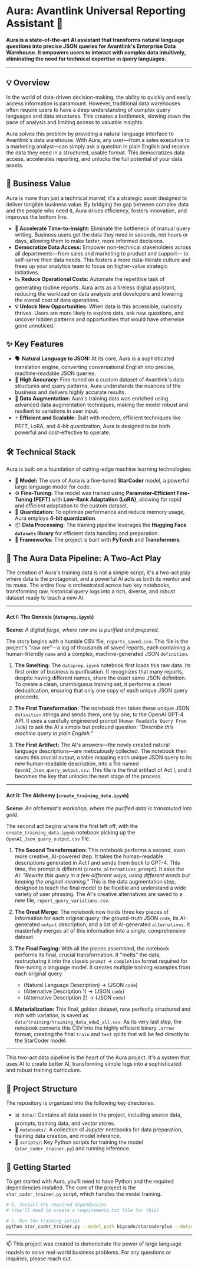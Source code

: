 # Aura: Avantlink Universal Reporting Assistant 🔮

**Aura is a state-of-the-art AI assistant that transforms natural language questions into precise JSON queries for Avantlink's Enterprise Data Warehouse. It empowers users to interact with complex data intuitively, eliminating the need for technical expertise in query languages.**

---

## 💡 Overview

In the world of data-driven decision-making, the ability to quickly and easily access information is paramount. However, traditional data warehouses often require users to have a deep understanding of complex query languages and data structures. This creates a bottleneck, slowing down the pace of analysis and limiting access to valuable insights.

Aura solves this problem by providing a natural language interface to Avantlink's data warehouse. With Aura, any user—from a sales executive to a marketing analyst—can simply ask a question in plain English and receive the data they need in a structured, usable format. This democratizes data access, accelerates reporting, and unlocks the full potential of your data assets.

## 💼 Business Value

Aura is more than just a technical marvel; it's a strategic asset designed to deliver tangible business value. By bridging the gap between complex data and the people who need it, Aura drives efficiency, fosters innovation, and improves the bottom line.

*   **🚀 Accelerate Time-to-Insight:** Eliminate the bottleneck of manual query writing. Business users get the data they need in seconds, not hours or days, allowing them to make faster, more informed decisions.
*   **Democratize Data Access:** Empower non-technical stakeholders across all departments—from sales and marketing to product and support— to self-serve their data needs. This fosters a more data-literate culture and frees up your analytics team to focus on higher-value strategic initiatives.
*   **📉 Reduce Operational Costs:** Automate the repetitive task of generating routine reports. Aura acts as a tireless digital assistant, reducing the workload on data analysts and developers and lowering the overall cost of data operations.
*   **💡 Unlock New Opportunities:** When data is this accessible, curiosity thrives. Users are more likely to explore data, ask new questions, and uncover hidden patterns and opportunities that would have otherwise gone unnoticed.

## ✨ Key Features

*   🗣️ **Natural Language to JSON:** At its core, Aura is a sophisticated translation engine, converting conversational English into precise, machine-readable JSON queries.
*   🎯 **High Accuracy:** Fine-tuned on a custom dataset of Avantlink's data structures and query patterns, Aura understands the nuances of the business and delivers highly accurate results.
*   🧬 **Data Augmentation:** Aura's training data was enriched using advanced data augmentation techniques, making the model robust and resilient to variations in user input.
*   ⚡️ **Efficient and Scalable:** Built with modern, efficient techniques like PEFT, LoRA, and 4-bit quantization, Aura is designed to be both powerful and cost-effective to operate.

## 🛠️ Technical Stack

Aura is built on a foundation of cutting-edge machine learning technologies:

*   🤖 **Model:** The core of Aura is a fine-tuned **StarCoder** model, a powerful large language model for code.
*   ⚙️ **Fine-Tuning:** The model was trained using **Parameter-Efficient Fine-Tuning (PEFT)** with **Low-Rank Adaptation (LoRA)**, allowing for rapid and efficient adaptation to the custom dataset.
*   🧊 **Quantization:** To optimize performance and reduce memory usage, Aura employs **4-bit quantization**.
*   📦 **Data Processing:** The training pipeline leverages the **Hugging Face `datasets` library** for efficient data handling and preparation.
*   🧠 **Frameworks:** The project is built with **PyTorch** and **Transformers**.

## 🌊 The Aura Data Pipeline: A Two-Act Play

The creation of Aura's training data is not a simple script; it's a two-act play where data is the protagonist, and a powerful AI acts as both its mentor and its muse. The entire flow is orchestrated across two key notebooks, transforming raw, historical query logs into a rich, diverse, and robust dataset ready to teach a new AI.

---

#### **Act I: The Genesis (`dataprep.ipynb`)**

**Scene:** *A digital forge, where raw ore is purified and prepared.*

The story begins with a humble CSV file, `reports_saved.csv`. This file is the project's "raw ore"—a log of thousands of saved reports, each containing a human-friendly `name` and a complex, machine-generated JSON `definition`.

1.  **The Smelting:** The `dataprep.ipynb` notebook first loads this raw data. Its first order of business is purification. It recognizes that many reports, despite having different names, share the exact same JSON definition. To create a clean, unambiguous training set, it performs a clever deduplication, ensuring that only one copy of each unique JSON query proceeds.

2.  **The First Transformation:** The notebook then takes these unique JSON `definition` strings and sends them, one by one, to the OpenAI GPT-4 API. It uses a carefully engineered prompt (`Human Readable Query From JSON`) to ask the AI a simple but profound question: *"Describe this machine query in plain English."*

3.  **The First Artifact:** The AI's answers—the newly created natural language descriptions—are meticulously collected. The notebook then saves this crucial output, a table mapping each unique JSON query to its new human-readable description, into a file named `OpenAI_Json_query_output.csv`. This file is the final artifact of Act I, and it becomes the key that unlocks the next stage of the process.

---

#### **Act II: The Alchemy (`create_training_data.ipynb`)**

**Scene:** *An alchemist's workshop, where the purified data is transmuted into gold.*

The second act begins where the first left off, with the `create_training_data.ipynb` notebook picking up the `OpenAI_Json_query_output.csv` file.

1.  **The Second Transformation:** This notebook performs a second, even more creative, AI-powered step. It takes the human-readable descriptions generated in Act I and sends them *back* to GPT-4. This time, the prompt is different (`create_alternatives_prompt`). It asks the AI: *"Rewrite this query in a few different ways, using different words but keeping the original meaning."* This is the data augmentation step, designed to teach the final model to be flexible and understand a wide variety of user phrasing. The AI's creative alternatives are saved to a new file, `report_query_variations.csv`.

2.  **The Great Merge:** The notebook now holds three key pieces of information for each original query: the ground-truth JSON `code`, its AI-generated `output` description, and a list of AI-generated `alternatives`. It masterfully merges all of this information into a single, comprehensive dataset.

3.  **The Final Forging:** With all the pieces assembled, the notebook performs its final, crucial transformation. It "melts" the data, restructuring it into the classic `prompt` -> `completion` format required for fine-tuning a language model. It creates multiple training examples from each original query:
    *   (Natural Language Description) -> (JSON `code`)
    *   (Alternative Description 1) -> (JSON `code`)
    *   (Alternative Description 2) -> (JSON `code`)

4.  **Materialization:** This final, golden dataset, now perfectly structured and rich with variation, is saved as `data/training/training_data_edw2_all.csv`. As its very last step, the notebook converts this CSV into the highly efficient binary `.arrow` format, creating the final `train` and `test` splits that will be fed directly to the StarCoder model.

---

This two-act data pipeline is the heart of the Aura project. It's a system that uses AI to create better AI, transforming simple logs into a sophisticated and robust training curriculum.

## 📁 Project Structure

The repository is organized into the following key directories:

*   📊 `data/`: Contains all data used in the project, including source data, prompts, training data, and vector stores.
*   📓 `notebooks/`: A collection of Jupyter notebooks for data preparation, training data creation, and model inference.
*   🐍 `scripts/`: Key Python scripts for training the model (`star_coder_trainer.py`) and running inference.

## 🚀 Getting Started

To get started with Aura, you'll need to have Python and the required dependencies installed. The core of the project is the `star_coder_trainer.py` script, which handles the model training.

```bash
# 1. Install the required dependencies
# (You'll need to create a requirements.txt file for this)

# 2. Run the training script
python star_coder_trainer.py --model_path bigcode/starcoderplus --dataset_name <your_dataset> --output_dir ./aura_model
```

---

📫 This project was created to demonstrate the power of large language models to solve real-world business problems. For any questions or inquiries, please reach out.
